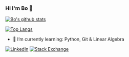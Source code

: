 ### Hi I'm Bo 👋

[![Bo's github stats](https://github-readme-stats.vercel.app/api?username=bojanderson)](https://github.com/anuraghazra/github-readme-stats)

[![Top Langs](https://github-readme-stats.vercel.app/api/top-langs/?username=bojanderson)](https://github.com/anuraghazra/github-readme-stats)

- 🌱 I’m currently learning: Python, Git & Linear Algebra

[![LinkedIn](https://img.shields.io/badge/LinkedIn--_.svg?style=social&logo=linkedin)][linkedin]
[![Stack Exchange](https://img.shields.io/stackexchange/dba/r/326972?label=StackExchange&logo=stackexchange&style=social)][se]


[se]: https://stackexchange.com/users/326972/bo-anderson
[linkedin]: https://www.linkedin.com/in/bojanderson/


<!--
**bojanderson/bojanderson** is a ✨ _special_ ✨ repository because its `README.md` (this file) appears on your GitHub profile.

Here are some ideas to get you started:

- 🔭 I’m currently working on ...
- 🌱 I’m currently learning ...
- 👯 I’m looking to collaborate on ...
- 🤔 I’m looking for help with ...
- 💬 Ask me about ...
- 📫 How to reach me: ...
- 😄 Pronouns: ...
- ⚡ Fun fact: ...
-->
